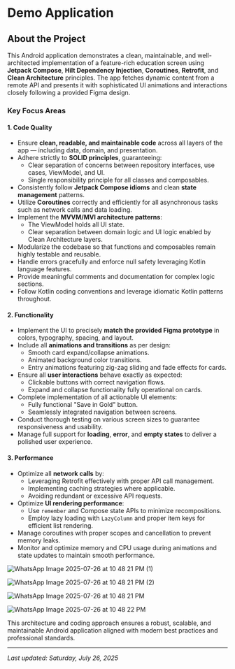 # Demo Application

## About the Project

This Android application demonstrates a clean, maintainable, and well-architected implementation of a feature-rich education screen using **Jetpack Compose**, **Hilt Dependency Injection**, **Coroutines**, **Retrofit**, and **Clean Architecture** principles. The app fetches dynamic content from a remote API and presents it with sophisticated UI animations and interactions closely following a provided Figma design.

### Key Focus Areas

#### 1. Code Quality

- Ensure **clean, readable, and maintainable code** across all layers of the app — including data, domain, and presentation.
- Adhere strictly to **SOLID principles**, guaranteeing:
  - Clear separation of concerns between repository interfaces, use cases, ViewModel, and UI.
  - Single responsibility principle for all classes and composables.
- Consistently follow **Jetpack Compose idioms** and clean **state management** patterns.
- Utilize **Coroutines** correctly and efficiently for all asynchronous tasks such as network calls and data loading.
- Implement the **MVVM/MVI architecture patterns**:
  - The ViewModel holds all UI state.
  - Clear separation between domain logic and UI logic enabled by Clean Architecture layers.
- Modularize the codebase so that functions and composables remain highly testable and reusable.
- Handle errors gracefully and enforce null safety leveraging Kotlin language features.
- Provide meaningful comments and documentation for complex logic sections.
- Follow Kotlin coding conventions and leverage idiomatic Kotlin patterns throughout.

#### 2. Functionality

- Implement the UI to precisely **match the provided Figma prototype** in colors, typography, spacing, and layout.
- Include all **animations and transitions** as per design:
  - Smooth card expand/collapse animations.
  - Animated background color transitions.
  - Entry animations featuring zig-zag sliding and fade effects for cards.
- Ensure all **user interactions** behave exactly as expected:
  - Clickable buttons with correct navigation flows.
  - Expand and collapse functionality fully operational on cards.
- Complete implementation of all actionable UI elements:
  - Fully functional "Save in Gold" button.
  - Seamlessly integrated navigation between screens.
- Conduct thorough testing on various screen sizes to guarantee responsiveness and usability.
- Manage full support for **loading**, **error**, and **empty states** to deliver a polished user experience.

#### 3. Performance

- Optimize all **network calls** by:
  - Leveraging Retrofit effectively with proper API call management.
  - Implementing caching strategies where applicable.
  - Avoiding redundant or excessive API requests.
- Optimize **UI rendering performance**:
  - Use `remember` and Compose state APIs to minimize recompositions.
  - Employ lazy loading with `LazyColumn` and proper item keys for efficient list rendering.
- Manage coroutines with proper scopes and cancellation to prevent memory leaks.
- Monitor and optimize memory and CPU usage during animations and state updates to maintain smooth performance.

![WhatsApp Image 2025-07-26 at 10 48 21 PM (1)](https://github.com/user-attachments/assets/d0ab2128-9f32-4693-b81a-01b04e7c68f5)

![WhatsApp Image 2025-07-26 at 10 48 21 PM (2)](https://github.com/user-attachments/assets/4f1f0845-cc2e-4ae2-ab2c-108e3e63c4a9)

![WhatsApp Image 2025-07-26 at 10 48 21 PM](https://github.com/user-attachments/assets/da3292f8-e01f-4695-9593-f6bb822d08bb)

![WhatsApp Image 2025-07-26 at 10 48 22 PM](https://github.com/user-attachments/assets/99ebb501-d9b2-43f1-88bd-8cb7dbb0caee)

This architecture and coding approach ensures a robust, scalable, and maintainable Android application aligned with modern best practices and professional standards.


---

*Last updated: Saturday, July 26, 2025*
